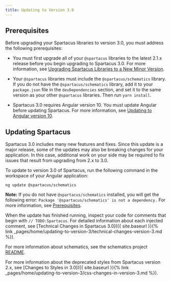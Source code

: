 ```yaml
---
title: Updating to Version 3.0
---
```


## Prerequisites

Before upgrading your Spartacus libraries to version 3.0, you must address the following prerequisites:

- You must first upgrade all of your `@spartacus` libraries to the latest 2.1.x release before you begin upgrading to Spartacus 3.0. For more information, see [Upgrading Spartacus Libraries to a New Minor Version](https://sap.github.io/spartacus-docs/release-information/#upgrading-spartacus-libraries-to-a-new-minor-version).

- Your `@spartacus` libraries must include the `@spartacus/schematics` library. If you do not have the `@spartacus/schematics` library, add it to your `package.json` file in the `devDependencies` section, and set it to the same version as your other `@spartacus` libraries. Then run `yarn install`.

- Spartacus 3.0 requires Angular version 10. You must update Angular before updating Spartacus. For more information, see [Updating to Angular version 10](https://update.angular.io/).

## Updating Spartacus

Spartacus 3.0 includes many new features and fixes. Since this update is a major release, some of the updates may also be breaking changes for your application. In this case, additional work on your side may be required to fix issues that result from upgrading from 2.x to 3.0.

To update to version 3.0 of Spartacus, run the following command in the workspace of your Angular application:

```shell
ng update @spartacus/schematics
```

**Note:** If you do not have `@spartacus/schematics` installed, you will get the following error: `Package '@spartacus/schematics' is not a dependency.` For more information, see [Prerequisites](#prerequisites).

When the update has finished running, inspect your code for comments that begin with `// TODO:Spartacus`. For detailed information about each injected comment, see [Technical Changes in Spartacus 3.0]({{ site.baseurl }}{% link _pages/home/updating-to-version-3/technical-changes-version-3.md %}).

For more information about schematics, see the schematics project [README](https://github.com/SAP/spartacus/tree/develop/projects/schematics).

For more information about the deprecated styles from Spartacus version 2.x, see [Changes to Styles in 3.0]({{ site.baseurl }}{% link _pages/home/updating-to-version-3/css-changes-in-version-3.md %}).

